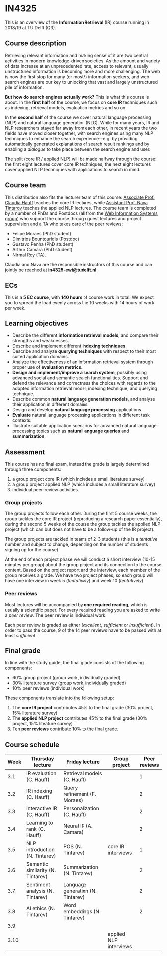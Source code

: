 # IN4325

This is an overview of the **Information Retrieval** (IR) course running in 2018/19 at TU Delft (Q3).

## Course description

Retrieving relevant information and making sense of it are two central activities in modern knowledge-driven societies. As the amount and variety of data increase at an unprecedented rate, access to relevant, usually unstructured information is becoming more and more challenging. The web is now the first stop for many (or most?) information seekers, and web search engines are our key to unlocking that vast and largely unstructured pile of information. 

**But how do search engines actually work?** This is what this course is about. In the **first half** of the course, we focus on **core IR** techniques such as indexing, retrieval models, evaluation metrics and so on. 

In the **second half** of the course we cover natural language processing (NLP) and natural language generation (NLG). While for many years, IR and NLP researchers stayed far away from each other, in recent years the two fields have moved closer together, with search engines using many NLP techniques to enhance the search experience--e.g. by providing automatically generated explanations of search result rankings and by enabling a _dialogue_ to take place between the search engine and user.

The split (core IR / applied NLP) will be made halfway through the course: the first eight lectures cover core IR techniques, the next eight lectures cover applied NLP techniques with applications to search in mind. 

## Course team

This distribution also fits the lecturer team of this course: [Associate Prof. Claudia Hauff](https://chauff.github.io/) teaches the core IR lectures, while [Assistant Prof. Nava Tintarov](http://navatintarev.com/) teaches the applied NLP lectures. The course team is completed by a number of PhDs and Postdocs (all from the [Web Information Systems group](http://www.wis.ewi.tudelft.nl/)) who support the course through guest lectures and project supervision and a TA who takes care of the peer reviews:

- Felipe Moraes (PhD student)
- Dimitrios Bountouridis (Postdoc)
- Gustavo Penha (PhD student)
- Arthur Camara (PhD student)
- Nirmal Roy (TA).

Claudia and Nava are the responsible instructors of this course and can jointly be reached at **in4325-ewi@tudelft.nl**.


## ECs

This is a **5 EC course**, with **140 hours** of course work in total. We expect you to spread the load evenly across the 10 weeks with 14 hours of work per week. 

## Learning objectives

- Describe the different **information retrieval models**, and compare their strengths and weaknesses.
- Describe and implement different **indexing techniques**.
- Describe and analyze **querying techniques** with respect to their most suited application domains.
- Analyze the effectiveness of an information retrieval system through proper use of **evaluation metrics**.
- **Design and implement/improve a search system**, possibly using advanced social and semantic search functionalities. Support and defend the relevance and correctness the choices with regards to the adopted information retrieval model, indexing technique, and querying technique.
- Describe common **natural language generation models**, and analyse their application in different domains.
- Design and develop **natural language processing** applications.
- **Evaluate** natural language processing applications in different task contexts.
- Illustrate suitable application scenarios for advanced natural language processing topics such as **natural language queries** and **summarization**.

## Assessment

This course has no final exam, instead the grade is largely determined through three components: 

1. a group project core IR (which includes a small literature survey)
2. a group project applied NLP (which includes a small literature survey)
3. individual peer-review activities.

### Group projects

The group projects follow each other. During the first 5 course weeks, the group tackles the core IR project (reproducing a research paper essentially), during the second 5 weeks of the course the group tackles the applied NLP project (which can but does not have to be a follow-up of the IR project).

The group projects are tackled in teams of 2-3 students (this is a *tentative* number and subject to change, depending on the number of students signing up for the course).

At the end of each project phase we will conduct a short interview (10-15 minutes per group) about the group project and its connection to the course content. Based on the project report and the interview, each member of the group receives a grade. We have two project phases, so each group will have one interview in week 5 (*tentatively*) and week 10 (*tentatively*).

### Peer reviews

Most lectures will be accompanied by **one required reading**, which is usually a scientific paper. For every required reading you are asked to write a *peer review*. The peer review is individual work.

Each peer review is graded as either (*excellent*, *sufficient* or *insufficient*). In order to pass the course, 9 of the 14 peer reviews have to be passed with at least *sufficient*.

## Final grade

In line with the study guide, the final grade consists of the following components:

- 60% group project (group work, individually graded)
- 30% literature survey (group work, individually graded)
- 10% peer reviews (individual work)

These components translate into the following setup:

1. The **core IR project** contributes 45% to the final grade (30% project, 15% literature survey)
2. The **applied NLP project** contributes 45% to the final grade (30% project, 15% liteature survey)
3. Teh **peer reviews** contribute 10% to the final grade.

## Course schedule

| Week | Thursday lecture                  | Friday lecture                    | Group project          | Peer reviews |
|------|-----------------------------------|-----------------------------------|------------------------|--------------|
| 3.1  | IR evaluation (C. Hauff)          | Retrieval models (C. Hauff)       |                        | 1            |
| 3.2  | IR indexing (C. Hauff)            | Query refinement (F. Moraes)      |                        | 2            |
| 3.3  | Interactive IR (C. Hauff)         | Personalization (C. Hauff)        |                        | 2            |
| 3.4  | Learning to rank (C. Hauff)       | Neural IR (A. Camara)             |                        | 2            |
| 3.5  | NLP introduction (N. Tintarev)    | POS (N. Tintarev)                 | core IR interviews     | 1            |
| 3.6  | Semantic similarity (N. Tintarev) | Summarization (N. Tintarev)       |                        | 2            |
| 3.7  | Sentiment analysis (N. Tintarev)  | Language generation (N. Tintarev) |                        | 2            |
| 3.8  | AI ethics (N. Tintarev)           | Word embeddings (N. Tintarev)     |                        | 2            |
| 3.9  |                                   |                                   |                        |              |
| 3.10 |                                   |                                   | applied NLP interviews |              |


